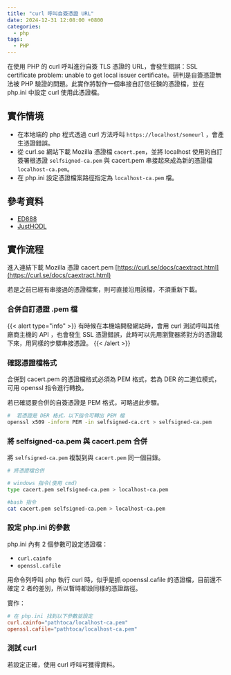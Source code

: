 ```yaml
---
title: "curl 呼叫自簽憑證 URL"
date: 2024-12-31 12:08:00 +0800
categories: 
  - php
tags:
  - PHP
---
```


在使用 PHP 的 curl 呼叫進行自簽 TLS 憑證的 URL，會發生錯誤：SSL certificate problem: unable to get local issuer certificate。研判是自簽憑證無法被 PHP 驗證的問題。此實作將製作一個串接自訂信任鍊的憑證檔，並在 php.ini 中設定 curl 使用此憑證檔。

## 實作情境

- 在本地端的 php 程式透過 curl 方法呼叫 `https://localhost/someurl` ，會產生憑證錯誤。
- 從 curl.se 網站下載 Mozilla 憑證檔 `cacert.pem`，並將 localhost 使用的自訂簽署根憑證 `selfsigned-ca.pem` 與 cacert.pem 串接起來成為新的憑證檔 `localhost-ca.pem`。
- 在 php.ini 設定憑證檔案路徑指定為 `localhost-ca.pem` 檔。

## 參考資料

- [ED888](https://medium.com/@45EMC521/solve-curl-error-60-when-using-lets-encrypt-40c4d7c289b9)
- [JustHODL](https://justhodl.blogspot.com/2018/04/tls-ssl-crt-key-to-pem-openssl.html)

## 實作流程

進入連結下載 Mozilla 憑證 cacert.pem [https://curl.se/docs/caextract.html](https://curl.se/docs/caextract.html)

若是之前已經有串接過的憑證檔案，則可直接沿用該檔，不須重新下載。

### 合併自訂憑證 .pem 檔

{{< alert type="info" >}}
有時候在本機端開發網站時，會用 curl 測試呼叫其他廠商主機的 API ，也會發生 SSL 憑證錯誤，此時可以先用瀏覽器將對方的憑證載下來，用同樣的步驟串接憑證。
{{< /alert >}}

### 確認憑證檔格式

合併到 cacert.pem 的憑證檔格式必須為 PEM 格式，若為 DER 的二進位模式，可用 openssl 指令進行轉換。

若已確認要合併的自簽憑證是 PEM 格式，可略過此步驟。

```bash
#  若憑證是 DER 格式，以下指令可轉出 PEM 檔
openssl x509 -inform PEM -in selfsigned-ca.crt > selfsigned-ca.pem
```

### 將 selfsigned-ca.pem 與 cacert.pem 合併

將 `selfsigned-ca.pem` 複製到與 `cacert.pem` 同一個目錄。

```bash
# 將憑證檔合併

# windows 指令(使用 cmd) 
type cacert.pem selfsigned-ca.pem > localhost-ca.pem

#bash 指令
cat cacert.pem selfsigned-ca.pem > localhost-ca.pem

```

### 設定 php.ini 的參數

php.ini 內有 2 個參數可設定憑證檔：

- `curl.cainfo`
- `openssl.cafile`

用命令列呼叫 php 執行 curl 時，似乎是抓 opoenssl.cafile 的憑證檔，目前還不確定 2 者的差別，所以暫時都設同樣的憑證路徑。

實作：

```conf
# 在 php.ini 找到以下參數並設定
curl.cainfo="pathtoca/localhost-ca.pem"
openssl.cafile="pathtoca/localhost-ca.pem"
```

### 測試 curl

若設定正確，使用 curl 呼叫可獲得資料。
